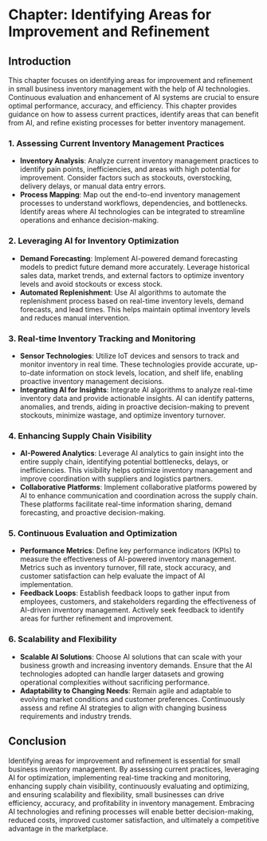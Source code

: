 Chapter: Identifying Areas for Improvement and Refinement
=========================================================

Introduction
------------

This chapter focuses on identifying areas for improvement and refinement in small business inventory management with the help of AI technologies. Continuous evaluation and enhancement of AI systems are crucial to ensure optimal performance, accuracy, and efficiency. This chapter provides guidance on how to assess current practices, identify areas that can benefit from AI, and refine existing processes for better inventory management.

### 1. Assessing Current Inventory Management Practices

* **Inventory Analysis**: Analyze current inventory management practices to identify pain points, inefficiencies, and areas with high potential for improvement. Consider factors such as stockouts, overstocking, delivery delays, or manual data entry errors.
* **Process Mapping**: Map out the end-to-end inventory management processes to understand workflows, dependencies, and bottlenecks. Identify areas where AI technologies can be integrated to streamline operations and enhance decision-making.

### 2. Leveraging AI for Inventory Optimization

* **Demand Forecasting**: Implement AI-powered demand forecasting models to predict future demand more accurately. Leverage historical sales data, market trends, and external factors to optimize inventory levels and avoid stockouts or excess stock.
* **Automated Replenishment**: Use AI algorithms to automate the replenishment process based on real-time inventory levels, demand forecasts, and lead times. This helps maintain optimal inventory levels and reduces manual intervention.

### 3. Real-time Inventory Tracking and Monitoring

* **Sensor Technologies**: Utilize IoT devices and sensors to track and monitor inventory in real time. These technologies provide accurate, up-to-date information on stock levels, location, and shelf life, enabling proactive inventory management decisions.
* **Integrating AI for Insights**: Integrate AI algorithms to analyze real-time inventory data and provide actionable insights. AI can identify patterns, anomalies, and trends, aiding in proactive decision-making to prevent stockouts, minimize wastage, and optimize inventory turnover.

### 4. Enhancing Supply Chain Visibility

* **AI-Powered Analytics**: Leverage AI analytics to gain insight into the entire supply chain, identifying potential bottlenecks, delays, or inefficiencies. This visibility helps optimize inventory management and improve coordination with suppliers and logistics partners.
* **Collaborative Platforms**: Implement collaborative platforms powered by AI to enhance communication and coordination across the supply chain. These platforms facilitate real-time information sharing, demand forecasting, and proactive decision-making.

### 5. Continuous Evaluation and Optimization

* **Performance Metrics**: Define key performance indicators (KPIs) to measure the effectiveness of AI-powered inventory management. Metrics such as inventory turnover, fill rate, stock accuracy, and customer satisfaction can help evaluate the impact of AI implementation.
* **Feedback Loops**: Establish feedback loops to gather input from employees, customers, and stakeholders regarding the effectiveness of AI-driven inventory management. Actively seek feedback to identify areas for further refinement and improvement.

### 6. Scalability and Flexibility

* **Scalable AI Solutions**: Choose AI solutions that can scale with your business growth and increasing inventory demands. Ensure that the AI technologies adopted can handle larger datasets and growing operational complexities without sacrificing performance.
* **Adaptability to Changing Needs**: Remain agile and adaptable to evolving market conditions and customer preferences. Continuously assess and refine AI strategies to align with changing business requirements and industry trends.

Conclusion
----------

Identifying areas for improvement and refinement is essential for small business inventory management. By assessing current practices, leveraging AI for optimization, implementing real-time tracking and monitoring, enhancing supply chain visibility, continuously evaluating and optimizing, and ensuring scalability and flexibility, small businesses can drive efficiency, accuracy, and profitability in inventory management. Embracing AI technologies and refining processes will enable better decision-making, reduced costs, improved customer satisfaction, and ultimately a competitive advantage in the marketplace.
